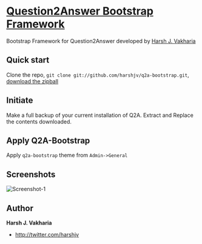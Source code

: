 [Question2Answer Bootstrap Framework](http://harshjv.github.com/q2a-bootstrap)
=================

Bootstrap Framework for Question2Answer developed by [Harsh J. Vakharia](http://twitter.com/harshjv)


Quick start
-----------

Clone the repo, `git clone git://github.com/harshjv/q2a-bootstrap.git`, [download the zipball](https://github.com/harshjv/q2a-bootstrap/zipball/master)


Initiate
--------

Make a full backup of your current installation of Q2A. Extract and Replace the contents downloaded.


Apply Q2A-Bootstrap
-------------------------------------

Apply `q2a-bootstrap` theme from `Admin->General`

Screenshots
-------------------------------------

![Screenshot-1](https://github.com/downloads/harshjv/q2a-bootstrap/q2.PNG)

Author
-------

**Harsh J. Vakharia**

+ http://twitter.com/harshjv